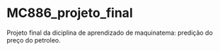 # MC886_projeto_final
Projeto final da diciplina de aprendizado de maquinatema: predição do preço do petroleo.

